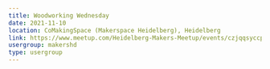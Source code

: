 ```yaml
---
title: Woodworking Wednesday
date: 2021-11-10
location: CoMakingSpace (Makerspace Heidelberg), Heidelberg
link: https://www.meetup.com/Heidelberg-Makers-Meetup/events/czjqqsyccpbnb/
usergroup: makershd
type: usergroup
---
```

